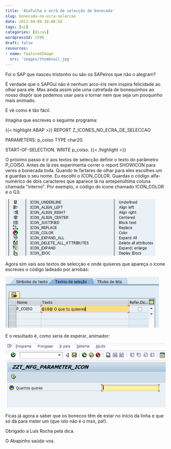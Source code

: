 ```yaml
---
title: 'Atafulha o ecrã de selecção de bonecada'
slug: bonecada-no-ecra-seleccao
date: 2012-04-09 10:00:58
tags: [ui]
categories: [dicas]
wordpressId: 1596
draft: false
resources:
- name: featuredImage
  src: 'images/thumbnail.jpg'
---
```

Foi o SAP que nasceu tristonho ou são os SAPeiros que não o alegram?

É verdade que o SAPGui não é nenhum arco-íris nem inspira felicidade ao olhar para ele. Mas ainda assim põe uma catrefada de bonequinhos ao nosso dispôr que podemos usar para o tornar nem que seja um pouquinho mais animado.

E vê como é tão fácil.

<!--more-->

Imagina que escreves o seguinte programa:


{{< highlight ABAP >}}
REPORT  Z_ICONES_NO_ECRA_DE_SELECCAO

PARAMETERS: p_coiso TYPE char20.

START-OF-SELECTION.
  WRITE p_coiso.
{{< /highlight >}}

O próximo passo é ir aos textos de selecção definir o texto do parâmetro P_COISO. Antes de lá ires experimenta correr o report SHOWICON para veres a bonecada toda. Quando te fartares de olhar para eles escolhes um e guardas o seu nome. Eu escolhi o ICON_COLOR. Guardas o código alfa-numérico de dois caracteres que aparece lá na antepenúltima coluna chamada "interno". Por exemplo, o código do ícone chamado ICON_COLOR é o G3:

[![image][1]][2]

Agora sim vais aos textos de selecção e onde quiseres que apareça o ícone escreves o código ladeado por arrobas:

[![image][3]][4]

E o resultado é, como seria de esperar, animador:

[![image][5]][6]

Ficas já agora a saber que os bonecos têm de estar no início da linha e que só dá para meter um (que isto não é o msn, pá!).

Obrigado a Luís Rocha pela dica.

O Abapinho saúda-vos.

   [1]: images/icones1.png (icones1)
   [2]: images/icones1.png
   [3]: images/icones2.png (icones2)
   [4]: images/icones2.png
   [5]: images/icones3.png (icones3)
   [6]: images/icones3.png

